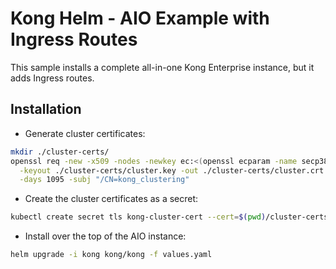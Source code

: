 # Kong Helm - AIO Example with Ingress Routes

This sample installs a complete all-in-one Kong Enterprise instance, but it adds Ingress routes.

## Installation

- Generate cluster certificates:

```sh
mkdir ./cluster-certs/
openssl req -new -x509 -nodes -newkey ec:<(openssl ecparam -name secp384r1) \
  -keyout ./cluster-certs/cluster.key -out ./cluster-certs/cluster.crt \
  -days 1095 -subj "/CN=kong_clustering"
```

- Create the cluster certificates as a secret:

```sh
kubectl create secret tls kong-cluster-cert --cert=$(pwd)/cluster-certs/cluster.crt --key=$(pwd)/cluster-certs//cluster.key
```

- Install over the top of the AIO instance:

```sh
helm upgrade -i kong kong/kong -f values.yaml
```

